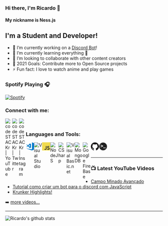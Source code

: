 ### Hi there, I'm Ricardo 👋
#### My nickname is Ness.js
## I'm a Student and Developer!

- 🔭 I’m currently working on a [Discord Bot](https://discord.com/api/oauth2/authorize?client_id=730092279326441574&permissions=8&scope=bot)!
- 🌱 I’m currently learning everything 🤣
- 👯 I’m looking to collaborate with other content creators
- 🥅 2021 Goals: Contribute more to Open Source projects
- ⚡ Fun fact: I love to watch anime and play games

### Spotify Playing 🎧

[![Spotify](https://novatorem-theta-green.vercel.app/api/spotify)](https://open.spotify.com/user/xiwv4n1yhmxitpz0arg4a95un)

### Connect with me:

[<img align="left" alt="codeSTACKr | YouTube" width="22px" src="https://cdn.jsdelivr.net/npm/simple-icons@v3/icons/youtube.svg" />](https://www.youtube.com/channel/UCwGmvFQAQLIFMfyDKKzafPw)
[<img align="left" alt="codeSTACKr | Twitter" width="22px" src="https://cdn.jsdelivr.net/npm/simple-icons@v3/icons/twitter.svg" />](https://twitter.com/Ness51560833)
[<img align="left" alt="codeSTACKr | Instagram" width="22px" src="https://cdn.jsdelivr.net/npm/simple-icons@v3/icons/discord.svg" />](https://top.gg/user/513113161126248469)

<br />

### Languages and Tools:

[<img align="left" alt="Visual Studio Code" width="26px" src="https://raw.githubusercontent.com/github/explore/80688e429a7d4ef2fca1e82350fe8e3517d3494d/topics/visual-studio-code/visual-studio-code.png" />]()
[<img align="left" alt="Visual Studio" width="26px" src="https://static.wikia.nocookie.net/logopedia/images/c/cd/Visual_Studio_2017_Logo.svg" />]()
[<img align="left" alt="JavaScript" width="26px" src="https://raw.githubusercontent.com/github/explore/80688e429a7d4ef2fca1e82350fe8e3517d3494d/topics/javascript/javascript.png" />](https://github.com/rmotafreitas/BotKaoriDiscord)
[<img align="left" alt="NodeJS" width="26px" src="https://walde.co/wp-content/uploads/2016/09/nodejs_logo.png" />]()
[<img align="left" alt="CSharp" width="26px" src="https://seeklogo.com/images/C/c-sharp-c-logo-02F17714BA-seeklogo.com.png" />]()
[<img align="left" alt="Visual Basic.net" width="26px" src="https://upload.wikimedia.org/wikipedia/commons/thumb/4/40/VB.NET_Logo.svg/1200px-VB.NET_Logo.svg.png" />]()
[<img align="left" alt="MongoDB" width="26px" src="https://infinapps.com/wp-content/uploads/2018/10/mongodb-logo-256x300.png" />]()
[<img align="left" alt="Google FireBase" width="26px" src="https://cdn.shortpixel.ai/client/q_glossy,ret_img,w_502,h_518/https://keytotech.com/wp-content/uploads/2019/05/firebase.png" />]()
[<img align="left" alt="GitHub" width="26px" src="https://raw.githubusercontent.com/github/explore/78df643247d429f6cc873026c0622819ad797942/topics/github/github.png" />](https://github.com/rmotafreitas)
[<img align="left" alt="Terminal" width="26px" src="https://raw.githubusercontent.com/github/explore/80688e429a7d4ef2fca1e82350fe8e3517d3494d/topics/terminal/terminal.png" />]()

<br/>    
<br/>

---

### 📺 Latest YouTube Videos

<!-- YOUTUBE:START -->
- [Campo Minado Avançado](https://www.youtube.com/watch?v=8_B8-2QYnq8)
- [Tutorial como criar um bot para o discord com JavaScript](https://www.youtube.com/watch?v=xR1xa5OzFYo)
- [Krunker Highlights!](https://www.youtube.com/watch?v=f_1P_Tnib3c)
<!-- YOUTUBE:END -->

➡️ [more videos...](https://www.youtube.com/channel/UCwGmvFQAQLIFMfyDKKzafPw)

---

![Ricardo's github stats](https://github-readme-stats.vercel.app/api?username=rmotafreitas&show_icons=true&theme=dark)
